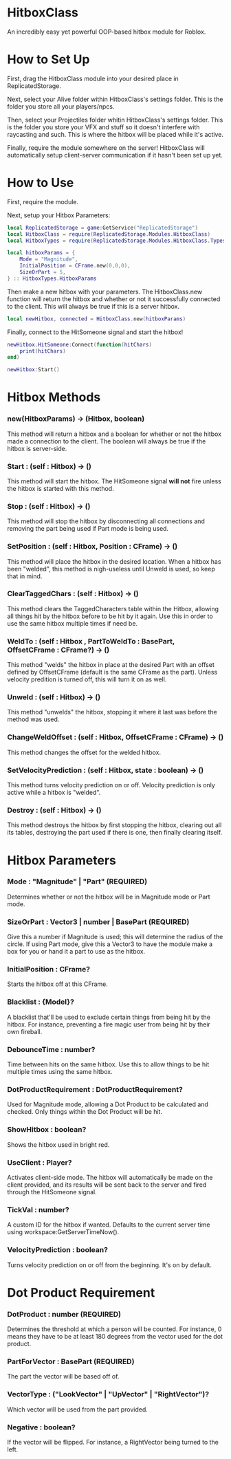 # HitboxClass
An incredibly easy yet powerful OOP-based hitbox module for Roblox.

# How to Set Up
First, drag the HitboxClass module into your desired place in ReplicatedStorage.

Next, select your Alive folder within HitboxClass's settings folder. This is the folder you store all your players/npcs.

Then, select your Projectiles folder whitin HitboxClass's settings folder. This is the folder you store your VFX and stuff so it doesn't interfere with raycasting and such. This is where the hitbox will be placed while it's active.

Finally, require the module somewhere on the server! HitboxClass will automatically setup client-server communication if it hasn't been set up yet.

# How to Use
First, require the module.

Next, setup your Hitbox Parameters:
```lua
local ReplicatedStorage = game:GetService("ReplicatedStorage")
local HitboxClass = require(ReplicatedStorage.Modules.HitboxClass)
local HitboxTypes = require(ReplicatedStorage.Modules.HitboxClass.Types)

local hitboxParams = {
	Mode = "Magnitude",
	InitialPosition = CFrame.new(0,0,0),
	SizeOrPart = 5,
} :: HitboxTypes.HitboxParams
```

Then make a new hitbox with your parameters. The HitboxClass.new function will return the hitbox and whether or not it successfully connected to the client. This will always be true if this is a server hitbox.

```lua
local newHitbox, connected = HitboxClass.new(hitboxParams)
```

Finally, connect to the HitSomeone signal and start the hitbox!

```lua
newHitbox.HitSomeone:Connect(function(hitChars)
	print(hitChars)
end)

newHitbox:Start()
```

# Hitbox Methods

### new(HitboxParams) -> (Hitbox, boolean)

This method will return a hitbox and a boolean for whether or not the hitbox made a connection to the client. The boolean will always be true if the hitbox is server-side.

### Start : (self : Hitbox) -> ()

This method will start the hitbox. The HitSomeone signal **will not** fire unless the hitbox is started with this method.

### Stop : (self : Hitbox) -> ()

This method will stop the hitbox by disconnecting all connections and removing the part being used if Part mode is being used.

### SetPosition : (self : Hitbox, Position : CFrame) -> ()

This method will place the hitbox in the desired location. When a hitbox has been "welded", this method is nigh-useless until Unweld is used, so keep that in mind.

### ClearTaggedChars : (self : Hitbox) -> ()

This method clears the TaggedCharacters table within the Hitbox, allowing all things hit by the hitbox before to be hit by it again. Use this in order to use the same hitbox multiple times if need be.

### WeldTo : (self : Hitbox , PartToWeldTo : BasePart, OffsetCFrame : CFrame?) -> ()

This method "welds" the hitbox in place at the desired Part with an offset defined by OffsetCFrame (default is the same CFrame as the part). Unless velocity predition is turned off, this will turn it on as well.

### Unweld : (self : Hitbox) -> ()

This method "unwelds" the hitbox, stopping it where it last was before the method was used.

### ChangeWeldOffset : (self : Hitbox, OffsetCFrame : CFrame) -> ()

This method changes the offset for the welded hitbox.

### SetVelocityPrediction : (self : Hitbox, state : boolean) -> ()

This method turns velocity prediction on or off. Velocity prediction is only active while a hitbox is "welded".

### Destroy : (self : Hitbox) -> ()

This method destroys the hitbox by first stopping the hitbox, clearing out all its tables, destroying the part used if there is one, then finally clearing itself.

# Hitbox Parameters

### Mode : "Magnitude" | "Part" (REQUIRED)
Determines whether or not the hitbox will be in Magnitude mode or Part mode. 

### SizeOrPart : Vector3 | number | BasePart (REQUIRED)
Give this a number if Magnitude is used; this will determine the radius of the circle. If using Part mode, give this a Vector3 to have the module make a box for you or hand it a part to use as the hitbox. 

### InitialPosition : CFrame?
Starts the hitbox off at this CFrame.

### Blacklist : {Model}?
A blacklist that'll be used to exclude certain things from being hit by the hitbox. For instance, preventing a fire magic user from being hit by their own fireball.

### DebounceTime : number?
Time between hits on the same hitbox. Use this to allow things to be hit multiple times using the same hitbox.

### DotProductRequirement : DotProductRequirement?
Used for Magnitude mode, allowing a Dot Product to be calculated and checked. Only things within the Dot Product will be hit.

### ShowHitbox : boolean?
Shows the hitbox used in bright red.

### UseClient : Player?
Activates client-side mode. The hitbox will automatically be made on the client provided, and its results will be sent back to the server and fired through the HitSomeone signal.

### TickVal : number?
A custom ID for the hitbox if wanted. Defaults to the current server time using workspace:GetServerTimeNow().

### VelocityPrediction : boolean?
Turns velocity prediction on or off from the beginning. It's on by default.

# Dot Product Requirement

### DotProduct : number (REQUIRED)
Determines the threshold at which a person will be counted. For instance, 0 means they have to be at least 180 degrees from the vector used for the dot product.

### PartForVector : BasePart (REQUIRED)
The part the vector will be based off of.

### VectorType : ("LookVector" | "UpVector" | "RightVector")?
Which vector will be used from the part provided.

### Negative : boolean?
If the vector will be flipped. For instance, a RightVector being turned to the left.